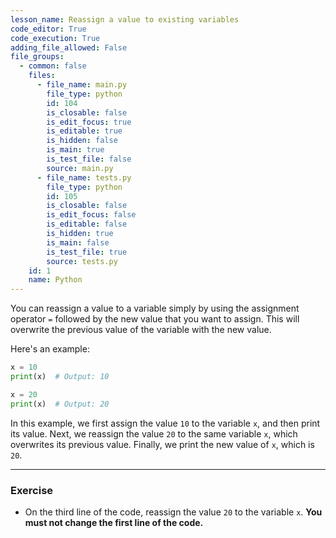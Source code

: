 ```yaml
---
lesson_name: Reassign a value to existing variables
code_editor: True
code_execution: True
adding_file_allowed: False
file_groups:
  - common: false
    files:
      - file_name: main.py
        file_type: python
        id: 104
        is_closable: false
        is_edit_focus: true
        is_editable: true
        is_hidden: false
        is_main: true
        is_test_file: false
        source: main.py
      - file_name: tests.py
        file_type: python
        id: 105
        is_closable: false
        is_edit_focus: false
        is_editable: false
        is_hidden: true
        is_main: false
        is_test_file: true
        source: tests.py
    id: 1
    name: Python
---
```


You can reassign a value to a variable simply by using the assignment operator `=` followed by the new value that you want to assign. This will overwrite the previous value of the variable with the new value.

Here's an example:

```python
x = 10
print(x)  # Output: 10

x = 20
print(x)  # Output: 20
```

In this example, we first assign the value `10` to the variable `x`, and then print its value. Next, we reassign the value `20` to the same variable `x`, which overwrites its previous value. Finally, we print the new value of `x`, which is `20`.

---

### Exercise

<ul>
<li id="test-1">On the third line of the code, reassign the value <code>20</code> to the variable <code>x</code>. <strong>You must not change the first line of the code.</strong></li>
</ul>
